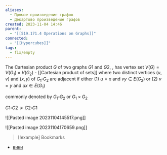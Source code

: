 ```yaml
---
aliases:
  - Прямое произведение графов
  - Декартово произведение графов
created: 2023-11-04 14:46
parent:
  - "[[519.171.4 Operations on Graphs]]"
connected:
  - "[[Hypercubes]]"
tags:
  - fix/empty
---
```

The Cartesian product $G$ of two graphs $G1$ and $G2$, , has vertex set
$V(G) = V(G_1) × V(G_2)$ - [[Cartesian product of sets]]
where two distinct vertices $(u, v)$ and $(x, y)$ of $G_1 \square G_2$ are adjacent if either
(1) $u = x$ and $vy ∈ E(G_2)$ or (2) $v = y$ and $ux ∈ E(G_1)$

commonly denoted by $G_1 \square G_2$ or $G_1×G_2$

$G1 \square G2 \not \cong G2 \square G1$

![[Pasted image 20231104145517.png]]

![[Pasted image 20231104170659.png]]



> [!example] Bookmarks
- [вики](https://ru.wikipedia.org/wiki/%D0%9F%D1%80%D1%8F%D0%BC%D0%BE%D0%B5_%D0%BF%D1%80%D0%BE%D0%B8%D0%B7%D0%B2%D0%B5%D0%B4%D0%B5%D0%BD%D0%B8%D0%B5_%D0%B3%D1%80%D0%B0%D1%84%D0%BE%D0%B2)

